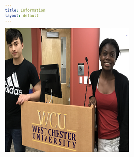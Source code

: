 ```yaml
---
title: Information
layout: default
---
```

 <img src="assets/images/pic_for_site.jpg" width="400PX" height=400px/>
